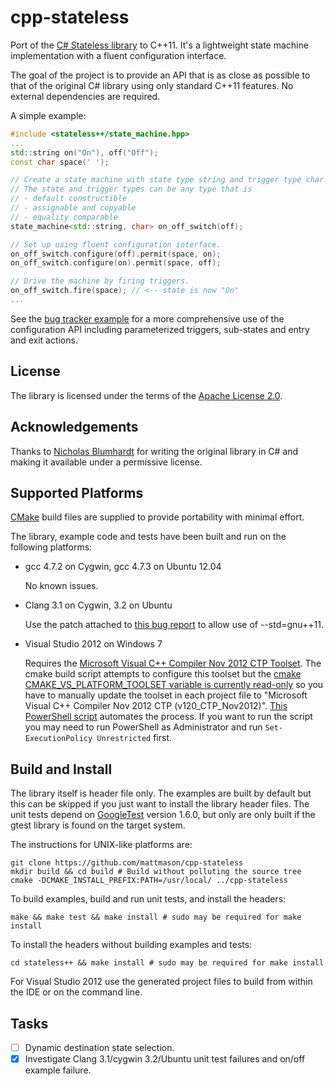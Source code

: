 cpp-stateless
=============

Port of the [C# Stateless library](https://code.google.com/p/stateless/) to C++11.
It's a lightweight state machine implementation with a fluent configuration interface.

The goal of the project is to provide an API that is as close as possible to that of the original
C# library using only standard C++11 features. No external dependencies are required.

A simple example:
```cpp
#include <stateless++/state_machine.hpp>
...
std::string on("On"), off("Off");
const char space(' ');

// Create a state machine with state type string and trigger type char.
// The state and trigger types can be any type that is
// - default constructible
// - assignable and copyable
// - equality comparable
state_machine<std::string, char> on_off_switch(off);

// Set up using fluent configuration interface.
on_off_switch.configure(off).permit(space, on);
on_off_switch.configure(on).permit(space, off);

// Drive the machine by firing triggers.
on_off_switch.fire(space); // <-- state is now "On"
...
```

See the [bug tracker example](examples/bug_tracker/bug.cpp) for a more comprehensive use of the configuration API including
parameterized triggers, sub-states and entry and exit actions.

License
-------
The library is licensed under the terms of the [Apache License 2.0](http://www.apache.org/licenses/LICENSE-2.0.html).

Acknowledgements
----------------
Thanks to [Nicholas Blumhardt](http://nblumhardt.com/) for writing the original library in C#
and making it available under a permissive license.

Supported Platforms
-------------------
[CMake](http://www.cmake.org/) build files are supplied to provide portability with minimal effort.

The library, example code and tests have been built and run on the following platforms:

 - gcc 4.7.2 on Cygwin, gcc 4.7.3 on Ubuntu 12.04

   No known issues.

 - Clang 3.1 on Cygwin, 3.2 on Ubuntu
    
    Use the patch attached to [this bug report](http://bugs.debian.org/cgi-bin/bugreport.cgi?bug=678033) to allow use of --std=gnu++11.

 - Visual Studio 2012 on Windows 7
    
    Requires the [Microsoft Visual C++ Compiler Nov 2012 CTP Toolset](http://www.microsoft.com/en-gb/download/details.aspx?id=35515).
    The cmake build script attempts to configure this toolset but the [cmake CMAKE_VS_PLATFORM_TOOLSET variable is currently
    read-only](http://www.cmake.org/Bug/view.php?id=13774#c31828) so you have to manually update the toolset in each project file
    to "Microsoft Visual C++ Compiler Nov 2012 CTP (v120_CTP_Nov2012)". [This PowerShell script](Set-Toolset.ps1) automates the process.
    If you want to run the script you may need to run PowerShell as Administrator and run ```Set-ExecutionPolicy Unrestricted``` first.

Build and Install
-----------------
The library itself is header file only.
The examples are built by default but this can be skipped if you just want to install the library header files.
The unit tests depend on [GoogleTest](https://code.google.com/p/googletest/) version 1.6.0, but only are only built
if the gtest library is found on the target system.

The instructions for UNIX-like platforms are:
```
git clone https://github.com/mattmason/cpp-stateless
mkdir build && cd build # Build without polluting the source tree
cmake -DCMAKE_INSTALL_PREFIX:PATH=/usr/local/ ../cpp-stateless
```
To build examples, build and run unit tests, and install the headers:
```
make && make test && make install # sudo may be required for make install
```
To install the headers without building examples and tests:
```
cd stateless++ && make install # sudo may be required for make install
```
For Visual Studio 2012 use the generated project files to build from within the IDE or on the command line.

Tasks
----
 - [ ] Dynamic destination state selection.
 - [x] Investigate Clang 3.1/cygwin 3.2/Ubuntu unit test failures and on/off example failure.
